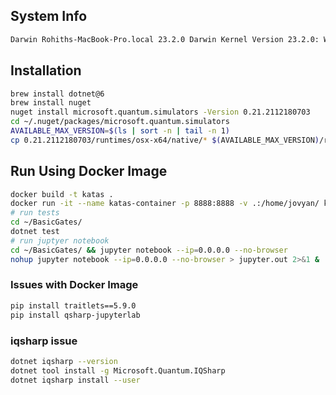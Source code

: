 ## System Info
```bash
Darwin Rohiths-MacBook-Pro.local 23.2.0 Darwin Kernel Version 23.2.0: Wed Nov 15 21:53:18 PST 2023; root:xnu-10002.61.3~2/RELEASE_ARM64_T6000 arm64
```

## Installation

```bash
brew install dotnet@6
brew install nuget
nuget install microsoft.quantum.simulators -Version 0.21.2112180703
cd ~/.nuget/packages/microsoft.quantum.simulators
AVAILABLE_MAX_VERSION=$(ls | sort -n | tail -n 1)
cp 0.21.2112180703/runtimes/osx-x64/native/* $(AVAILABLE_MAX_VERSION)/runtimes/osx-x64/native
```


## Run Using Docker Image

```bash
docker build -t katas .
docker run -it --name katas-container -p 8888:8888 -v .:/home/jovyan/ katas /bin/bash
# run tests
cd ~/BasicGates/
dotnet test
# run juptyer notebook
cd ~/BasicGates/ && jupyter notebook --ip=0.0.0.0 --no-browser 
nohup jupyter notebook --ip=0.0.0.0 --no-browser > jupyter.out 2>&1 &
```


### Issues with Docker Image

```bash
pip install traitlets==5.9.0
pip install qsharp-jupyterlab
```

### iqsharp issue

```bash
dotnet iqsharp --version
dotnet tool install -g Microsoft.Quantum.IQSharp
dotnet iqsharp install --user
```
